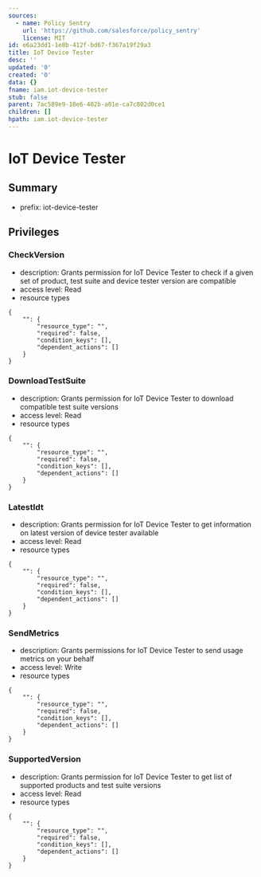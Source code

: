 ```yaml
---
sources:
  - name: Policy Sentry
    url: 'https://github.com/salesforce/policy_sentry'
    license: MIT
id: e6a23dd1-1e8b-412f-bd67-f367a19f29a3
title: IoT Device Tester
desc: ''
updated: '0'
created: '0'
data: {}
fname: iam.iot-device-tester
stub: false
parent: 7ac589e9-18e6-402b-a01e-ca7c802d0ce1
children: []
hpath: iam.iot-device-tester
---
```

# IoT Device Tester

## Summary

- prefix: iot-device-tester

## Privileges

### CheckVersion

- description: Grants permission for IoT Device Tester to check if a given set of product, test suite and device tester version are compatible
- access level: Read
- resource types

```
{
    "": {
        "resource_type": "",
        "required": false,
        "condition_keys": [],
        "dependent_actions": []
    }
}
```

### DownloadTestSuite

- description: Grants permission for IoT Device Tester to download compatible test suite versions
- access level: Read
- resource types

```
{
    "": {
        "resource_type": "",
        "required": false,
        "condition_keys": [],
        "dependent_actions": []
    }
}
```

### LatestIdt

- description: Grants permission for IoT Device Tester to get information on latest version of device tester available
- access level: Read
- resource types

```
{
    "": {
        "resource_type": "",
        "required": false,
        "condition_keys": [],
        "dependent_actions": []
    }
}
```

### SendMetrics

- description: Grants permissions for IoT Device Tester to send usage metrics on your behalf
- access level: Write
- resource types

```
{
    "": {
        "resource_type": "",
        "required": false,
        "condition_keys": [],
        "dependent_actions": []
    }
}
```

### SupportedVersion

- description: Grants permission for IoT Device Tester to get list of supported products and test suite versions
- access level: Read
- resource types

```
{
    "": {
        "resource_type": "",
        "required": false,
        "condition_keys": [],
        "dependent_actions": []
    }
}
```
